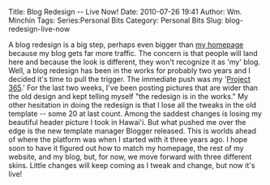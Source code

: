 Title: Blog Redesign -- Live Now!
Date: 2010-07-26 19:41
Author: Wm. Minchin
Tags: Series:Personal Bits
Category: Personal Bits
Slug: blog-redesign-live-now

A blog redesign is a big step, perhaps even bigger than [my
homepage](http://blog.minchin.ca/2010/03/minchinca-homepage-redesign.html)
because my blog gets far more traffic. The concern is that people will
land here and because the look is different, they won't recognize it as
'my' blog. Well, a blog redesign has been in the works for probably two
years and I decided it's time to pull the trigger. The immediate push
was my '[Project
365]({filename}20100726-project-365-an-introduction.md).' For
the last two weeks, I've been posting pictures that are wider than the
old design and kept telling myself "the redesign is in the works." My
other hesitation in doing the redesign is that I lose all the tweaks in
the old template -- some 20 at last count. Among the saddest changes is
losing my beautiful header picture I took in Hawai'i. But what pushed me
over the edge is the new template manager Blogger released. This is
worlds ahead of where the platform was when I started with it three
years ago. I hope soon to have it figured out how to match my homepage,
the rest of my website, and my blog, but, for now, we move forward with
three different skins. Little changes will keep coming as I tweak and
change, but now it's live!
